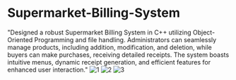 # Supermarket-Billing-System

"Designed a robust Supermarket Billing System in C++ utilizing Object-Oriented Programming and file handling. Administrators can seamlessly manage products, including addition, modification, and deletion, while buyers can make purchases, receiving detailed receipts. The system boasts intuitive menus, dynamic receipt generation, and efficient features for enhanced user interaction."
![1](https://github.com/vaibhav9t1/Supermarket-Billing-System/assets/115015082/5b81f582-fca6-470a-b6bc-1137b86a5448)
![2](https://github.com/vaibhav9t1/Supermarket-Billing-System/assets/115015082/761f461b-18e3-4a12-8005-fe2bc5cfa18f)
![3](https://github.com/vaibhav9t1/Supermarket-Billing-System/assets/115015082/ad4e4c79-3dfb-4392-bc90-7eff2b0c96bc)
